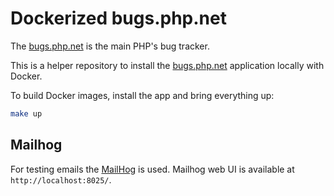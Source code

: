 # Dockerized bugs.php.net

The [bugs.php.net](https://bugs.php.net) is the main PHP's bug tracker.

This is a helper repository to install the
[bugs.php.net](https://github.com/php/web-bugs) application locally with Docker.

To build Docker images, install the app and bring everything up:

```bash
make up
```

## Mailhog

For testing emails the [MailHog](https://github.com/mailhog/MailHog) is used.
Mailhog web UI is available at `http://localhost:8025/`.
